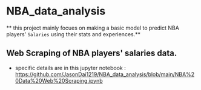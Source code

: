 # NBA_data_analysis
** this project mainly focues on making a basic model to predict NBA players' `Salaries` using their stats and experiences.**

## Web Scraping of NBA players' salaries data.
- specific details are in this jupyter notebook : https://github.com/JasonDai1219/NBA_data_analysis/blob/main/NBA%20Data%20Web%20Scraping.ipynb